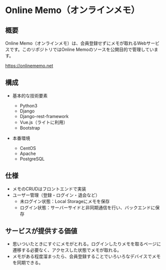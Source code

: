 # Online Memo（オンラインメモ）

## 概要

Online Memo（オンラインメモ）は、会員登録せずにメモが取れるWebサービスです。このリポジトリではOnline Memoのソースを公開目的で管理しています。

https://onlinememo.net

## 構成

- 基本的な技術要素
  - Python3
  - Django
  - Django-rest-framework
  - Vue.js（ライトに利用）
  - Bootstrap

- 本番環境
  - CentOS
  - Apache
  - PostgreSQL

## 仕様

- メモのCRUDはフロントエンドで実装
- ユーザー管理（登録・ログイン・退会など）
  - 未ログイン状態：Local Storageにメモを保存
  - ログイン状態：サーバーサイドと非同期通信を行い、バックエンドに保存
 
## サービスが提供する価値

- 思いついたときにすぐにメモがとれる。ログインしたりメモを取るページに遷移する必要なく、アクセスした状態でメモが取れる。
- メモがある程度溜まったら、会員登録することでいろいろなデバイスでメモを同期できる。